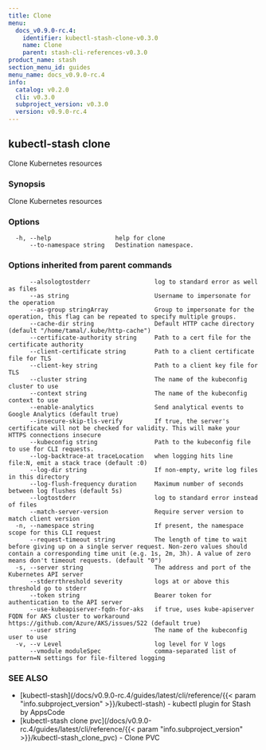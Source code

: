 ```yaml
---
title: Clone
menu:
  docs_v0.9.0-rc.4:
    identifier: kubectl-stash-clone-v0.3.0
    name: Clone
    parent: stash-cli-references-v0.3.0
product_name: stash
section_menu_id: guides
menu_name: docs_v0.9.0-rc.4
info:
  catalog: v0.2.0
  cli: v0.3.0
  subproject_version: v0.3.0
  version: v0.9.0-rc.4
---
```


## kubectl-stash clone

Clone Kubernetes resources

### Synopsis

Clone Kubernetes resources

### Options

```
  -h, --help                  help for clone
      --to-namespace string   Destination namespace.
```

### Options inherited from parent commands

```
      --alsologtostderr                  log to standard error as well as files
      --as string                        Username to impersonate for the operation
      --as-group stringArray             Group to impersonate for the operation, this flag can be repeated to specify multiple groups.
      --cache-dir string                 Default HTTP cache directory (default "/home/tamal/.kube/http-cache")
      --certificate-authority string     Path to a cert file for the certificate authority
      --client-certificate string        Path to a client certificate file for TLS
      --client-key string                Path to a client key file for TLS
      --cluster string                   The name of the kubeconfig cluster to use
      --context string                   The name of the kubeconfig context to use
      --enable-analytics                 Send analytical events to Google Analytics (default true)
      --insecure-skip-tls-verify         If true, the server's certificate will not be checked for validity. This will make your HTTPS connections insecure
      --kubeconfig string                Path to the kubeconfig file to use for CLI requests.
      --log-backtrace-at traceLocation   when logging hits line file:N, emit a stack trace (default :0)
      --log-dir string                   If non-empty, write log files in this directory
      --log-flush-frequency duration     Maximum number of seconds between log flushes (default 5s)
      --logtostderr                      log to standard error instead of files
      --match-server-version             Require server version to match client version
  -n, --namespace string                 If present, the namespace scope for this CLI request
      --request-timeout string           The length of time to wait before giving up on a single server request. Non-zero values should contain a corresponding time unit (e.g. 1s, 2m, 3h). A value of zero means don't timeout requests. (default "0")
  -s, --server string                    The address and port of the Kubernetes API server
      --stderrthreshold severity         logs at or above this threshold go to stderr
      --token string                     Bearer token for authentication to the API server
      --use-kubeapiserver-fqdn-for-aks   if true, uses kube-apiserver FQDN for AKS cluster to workaround https://github.com/Azure/AKS/issues/522 (default true)
      --user string                      The name of the kubeconfig user to use
  -v, --v Level                          log level for V logs
      --vmodule moduleSpec               comma-separated list of pattern=N settings for file-filtered logging
```

### SEE ALSO

* [kubectl-stash](/docs/v0.9.0-rc.4/guides/latest/cli/reference/{{< param "info.subproject_version" >}}/kubectl-stash)	 - kubectl plugin for Stash by AppsCode
* [kubectl-stash clone pvc](/docs/v0.9.0-rc.4/guides/latest/cli/reference/{{< param "info.subproject_version" >}}/kubectl-stash_clone_pvc)	 - Clone PVC

